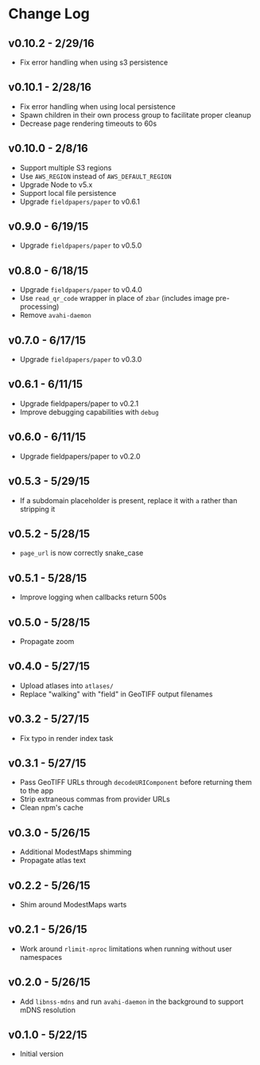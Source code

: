 # Change Log

## v0.10.2 - 2/29/16

* Fix error handling when using s3 persistence

## v0.10.1 - 2/28/16

* Fix error handling when using local persistence
* Spawn children in their own process group to facilitate proper cleanup
* Decrease page rendering timeouts to 60s

## v0.10.0 - 2/8/16

* Support multiple S3 regions
* Use `AWS_REGION` instead of `AWS_DEFAULT_REGION`
* Upgrade Node to v5.x
* Support local file persistence
* Upgrade `fieldpapers/paper` to v0.6.1

## v0.9.0 - 6/19/15

* Upgrade `fieldpapers/paper` to v0.5.0

## v0.8.0 - 6/18/15

* Upgrade `fieldpapers/paper` to v0.4.0
* Use `read_qr_code` wrapper in place of `zbar` (includes image pre-processing)
* Remove `avahi-daemon`

## v0.7.0 - 6/17/15

* Upgrade `fieldpapers/paper` to v0.3.0

## v0.6.1 - 6/11/15

* Upgrade fieldpapers/paper to v0.2.1
* Improve debugging capabilities with `debug`

## v0.6.0 - 6/11/15

* Upgrade fieldpapers/paper to v0.2.0

## v0.5.3 - 5/29/15

* If a subdomain placeholder is present, replace it with `a` rather than
  stripping it

## v0.5.2 - 5/28/15

* `page_url` is now correctly snake\_case

## v0.5.1 - 5/28/15

* Improve logging when callbacks return 500s

## v0.5.0 - 5/28/15

* Propagate zoom

## v0.4.0 - 5/27/15

* Upload atlases into `atlases/`
* Replace "walking" with "field" in GeoTIFF output filenames

## v0.3.2 - 5/27/15

* Fix typo in render index task

## v0.3.1 - 5/27/15

* Pass GeoTIFF URLs through `decodeURIComponent` before returning them to the
  app
* Strip extraneous commas from provider URLs
* Clean npm's cache

## v0.3.0 - 5/26/15

* Additional ModestMaps shimming
* Propagate atlas text

## v0.2.2 - 5/26/15

* Shim around ModestMaps warts

## v0.2.1 - 5/26/15

* Work around `rlimit-nproc` limitations when running without user namespaces

## v0.2.0 - 5/26/15

* Add `libnss-mdns` and run `avahi-daemon` in the background to support mDNS
  resolution

## v0.1.0 - 5/22/15

* Initial version
